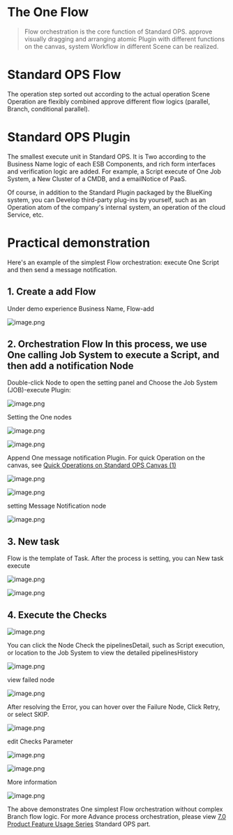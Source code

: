  # The One Flow 

 > Flow orchestration is the core function of Standard OPS. approve visually dragging and arranging atomic Plugin with different functions on the canvas, system Workflow in different Scene can be realized. 

 # Standard OPS Flow 

 The operation step sorted out according to the actual operation Scene Operation are flexibly combined approve different flow logics (parallel, Branch, conditional parallel). 

 # Standard OPS Plugin 

 The smallest execute unit in Standard OPS. It is Two according to the Business Name logic of each ESB Components, and rich form interfaces and verification logic are added.  For example, a Script execute of One Job System, a New Cluster of a CMDB, and a emailNotice of PaaS. 

 Of course, in addition to the Standard Plugin packaged by the BlueKing system, you can Develop third-party plug-ins by yourself, such as an Operation atom of the company's internal system, an operation of the cloud Service, etc. 

 # Practical demonstration 

 Here's an example of the simplest Flow orchestration: execute One Script and then send a message notification. 

 ## 1. Create a add Flow 

 Under demo experience Business Name, Flow-add 

![image.png](https://smartpublic-10032816.file.myqcloud.com/custom/20230506103330/20044/20230506103330/--17c6a17ec2d0be50fafbfa82d5c7fa95.png)


 ## 2. Orchestration Flow In this process, we use One calling Job System to execute a Script, and then add a notification Node 

 Double-click Node to open the setting panel and Choose the Job System (JOB)-execute Plugin: 

![image.png](https://smartpublic-10032816.file.myqcloud.com/custom/20230506103354/20044/20230506103354/--60200f8039a3dfd8912b1f3408f49feb.png)

 Setting the One nodes 

![image.png](https://smartpublic-10032816.file.myqcloud.com/custom/20230506103407/20044/20230506103407/--9ac055edfe93580f27fe80de385569be.png)

![image.png](https://smartpublic-10032816.file.myqcloud.com/custom/20230506103417/20044/20230506103417/--3e8d0947b273e0ca9d5ccd986f990e6e.png)

 Append One message notification Plugin. For quick Operation on the canvas, see [Quick Operations on Standard OPS Canvas (1)](https://bk.tencent.com/s-mart/community/question/10032)

![image.png](https://smartpublic-10032816.file.myqcloud.com/custom/20230506103505/20044/20230506103505/--cf7438536cb4e7be9e0a8ccfcd6b016e.png)

![image.png](https://smartpublic-10032816.file.myqcloud.com/custom/20230506103515/20044/20230506103515/--5333dc94a382d28a4c8c01496d4bc7d9.png)

 setting Message Notification node 

 ![image.png](https://smartpublic-10032816.file.myqcloud.com/custom/20230506103528/20044/20230506103528/--4637a5e1e0a4190a828173444fc94775.png) 

 ## 3. New task 

 Flow is the template of Task. After the process is setting, you can New task execute 

 ![image.png](https://smartpublic-10032816.file.myqcloud.com/custom/20230506103630/20044/20230506103630/--6110a74c01bdbe44c4ffd75b90c994f4.png) 

 ![image.png](https://smartpublic-10032816.file.myqcloud.com/custom/20230506103637/20044/20230506103637/--cc725b56f1933ec9d107bf0335c135c2.png) 

 ## 4. Execute the Checks
 ![image.png](https://smartpublic-10032816.file.myqcloud.com/custom/20230506103848/20044/20230506103848/--7f04a41c19e03db2ebc26e4c5a18dc01.png) 

 You can click the Node Check the pipelinesDetail, such as Script execution, or location to the Job System to view the detailed pipelinesHistory 

 ![image.png](https://smartpublic-10032816.file.myqcloud.com/custom/20230506103907/20044/20230506103907/--2543ad3d20dfd2f82e53e96971f641ea.png) 

 view failed node 

 ![image.png](https://smartpublic-10032816.file.myqcloud.com/custom/20230506103921/20044/20230506103921/--0cb887f892082ca31ed54ab5b49de7e6.png) 

 After resolving the Error, you can hover over the Failure Node, Click Retry, or select SKIP. 

 ![image.png](https://smartpublic-10032816.file.myqcloud.com/custom/20230506103938/20044/20230506103938/--aa56e383120ebeb268233c717a23e48b.png) 

 edit Checks Parameter 

 ![image.png](https://smartpublic-10032816.file.myqcloud.com/custom/20230506103954/20044/20230506103954/--9f844dc6791d2d55964f191087e4d750.png) 

 ![image.png](https://smartpublic-10032816.file.myqcloud.com/custom/20230506104000/20044/20230506104000/--da8ebf02678cbe7406d2a2e080430ca4.png) 

 More information 

 ![image.png](https://smartpublic-10032816.file.myqcloud.com/custom/20230506104014/20044/20230506104014/--3f2ca9f88858f7dea3ec72ec28963928.png) 

 The above demonstrates One simplest Flow orchestration without complex Branch flow logic. For more Advance process orchestration, please view [7.0 Product Feature Usage Series](bk.tencent.com/s-mart/community/question/9761?type=answer) Standard OPS part. 

 